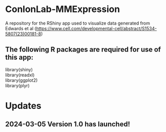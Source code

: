 # ConlonLab-MMExpression
A repository for the RShiny app used to visualize data generated from Edwards et al (https://www.cell.com/developmental-cell/abstract/S1534-5807(23)00181-8) 

## The following R packages are required for use of this app:
library(shiny)<br>
library(readxl)<br>
library(ggplot2)<br>
library(plyr)<br>

# Updates
## 2024-03-05 Version 1.0 has launched!

